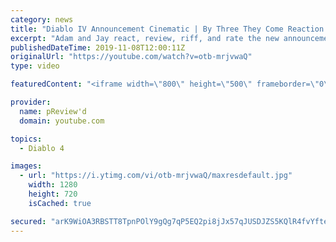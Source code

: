 ```yaml
---
category: news
title: "Diablo IV Announcement Cinematic | By Three They Come Reaction / Review / Rating"
excerpt: "Adam and Jay react, review, riff, and rate the new announcement cinematic everyone wanted to see last year at Blizzcon, Diablo IV 'By Three They Come'."
publishedDateTime: 2019-11-08T12:00:11Z
originalUrl: "https://youtube.com/watch?v=otb-mrjvwaQ"
type: video

featuredContent: "<iframe width=\"800\" height=\"500\" frameborder=\"0\" src=\"https://www.youtube.com/embed/otb-mrjvwaQ\" allow=\"accelerometer; autoplay; encrypted-media; gyroscope; picture-in-picture\" allowfullscreen></iframe>"

provider:
  name: pReview'd
  domain: youtube.com

topics:
  - Diablo 4

images:
  - url: "https://i.ytimg.com/vi/otb-mrjvwaQ/maxresdefault.jpg"
    width: 1280
    height: 720
    isCached: true

secured: "arK9WiOA3RBSTT8TpnPOlY9gQg7qP5EQ2pi8jJx57qJUSDJZS5KQlR4fvYftesGLjYiSm2u1FYTzaSrAd+7iZeOx/fYGD2d01d6gYsXsFcYE3Df0eXVOcyFawnKd33NXt/qZAXSxj8fbMOrG32poxpOUuOlY25Ntrvac11PKvS00b/QBU1aDe5fPjOvJU9pjUWR+59p4xwDlMb3AGUmF6M0YigK0aBak5NFbYDIQJ1iFPqV2M7gPPc5EXHsK+RGzG4pER7oiBg/HvG6AxB5kBzW3H5/hMz5q8OFTbGW5dFr0rYpzeyWsiuQFudPN4JnY+sAXCAJPi0s0mZuhPDptBnBQDkEGRtnaIIxI38KRymF4AKcbaWzl+OAxc7pIdabWj7aDJeZNMMqVaZF9k5IgWVkXggC4gDks4z/3K7laiy+UswqaNyap2/5BTzLwx3BB;BH61nTl7YAZVaQhs4crktQ=="
---
```


